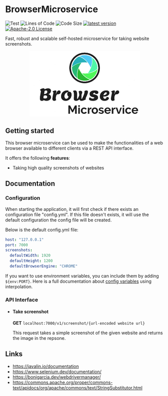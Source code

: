 # BrowserMicroservice

![Test](https://github.com/ManuelK2000/BrowserMicroservice/actions/workflows/test.yml/badge.svg)
![Lines of Code](https://img.shields.io/tokei/lines/github/ManuelK2000/BrowserMicroservice?label=lines%20of%20code)
![Code Size](https://shields.io/github/languages/code-size/ManuelK2000/BrowserMicroservice)
[![latest version](https://img.shields.io/github/tag/ManuelK2000/BrowserMicroservice.svg)](https://github.com/ManuelK2000/BrowserMicroservice/releases)
[![Apache-2.0 License](https://img.shields.io/github/license/ManuelK2000/BrowserMicroservice.svg)](https://www.apache.org/licenses/LICENSE-2.0)

Fast, robust and scalable self-hosted microservice for taking website screenshots.

<div align="center">
  <img src="./docs/BrowserMicroserviceLogo.jpg" width="350" alt="BrowserMicroservice Logo" />
</div>

## Getting started
This browser microservice can be used to make the functionalities of a web browser available to different clients via a REST API interface.

It offers the following **features**:
- Taking high quality screenshots of websites

## Documentation

### Configuration

When starting the application, it will first check if there exists an configuration file "config.yml". If this file doesn't exists, it will use the default configuration the config file will be created.

Below is the default config.yml file:

```yml
host: "127.0.0.1"
port: 7000
screenshots:
  defaultWidth: 1920
  defaultHeight: 1200
  defaultBrowserEngine: "CHROME"
```

If you want to use environment variables, you can include them by adding ```${env:PORT}```. Here is a full documentation about [config variables](https://commons.apache.org/proper/commons-text/apidocs/org/apache/commons/text/StringSubstitutor.html) using interpolation.

### API Interface

- #### Take screenshot
  **GET** ```localhost:7000/v1/screenshot/{url-encoded website url}```

  This request takes a simple screenshot of the given website and returns the image in the repsone.

## Links
- https://javalin.io/documentation
- https://www.selenium.dev/documentation/
- https://bonigarcia.dev/webdrivermanager/
- https://commons.apache.org/proper/commons-text/apidocs/org/apache/commons/text/StringSubstitutor.html